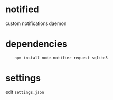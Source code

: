 # notified
custom notifications daemon

# dependencies
        npm install node-notifier request sqlite3

# settings
edit `settings.json`
